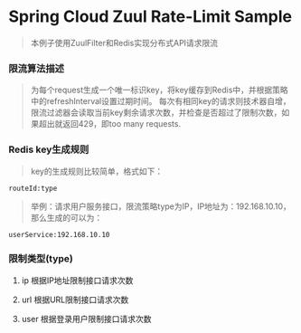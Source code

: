 # Spring Cloud Zuul Rate-Limit Sample

> 本例子使用ZuulFilter和Redis实现分布式API请求限流

### 限流算法描述

> 为每个request生成一个唯一标识key，将key缓存到Redis中，并根据策略中的refreshInterval设置过期时间。
每次有相同key的请求则技术器自增，限流过滤器会读取当前key剩余请求次数，并检查是否超过了限制次数，如果超出就返回429，即too many requests.

### Redis key生成规则

> key的生成规则比较简单，格式如下：

```
routeId:type
```

> 举例：请求用户服务接口，限流策略type为IP，IP地址为：192.168.10.10，那么生成的可以为：

```
userService:192.168.10.10
```

### 限制类型(type)

1. ip
根据IP地址限制接口请求次数

2. url
根据URL限制接口请求次数

3. user
根据登录用户限制接口请求次数